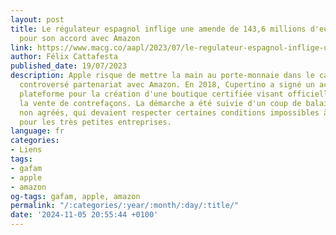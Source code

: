 ```yaml
---
layout: post
title: Le régulateur espagnol inflige une amende de 143,6 millions d'euros à Apple
  pour son accord avec Amazon
link: https://www.macg.co/aapl/2023/07/le-regulateur-espagnol-inflige-une-amende-de-1436-millions-deuros-apple-pour-son-accord-avec-amazon-138251
author: Félix Cattafesta
published_date: 19/07/2023
description: Apple risque de mettre la main au porte-monnaie dans le cadre de son
  controversé partenariat avec Amazon. En 2018, Cupertino a signé un accord avec la
  plateforme pour la création d'une boutique certifiée visant officiellement à réduire
  la vente de contrefaçons. La démarche a été suivie d'un coup de balai chez les revendeurs
  non agréés, qui devaient respecter certaines conditions impossibles à atteindre
  pour les très petites entreprises.
language: fr
categories:
- Liens
tags:
- gafam
- apple
- amazon
og-tags: gafam, apple, amazon
permalink: "/:categories/:year/:month/:day/:title/"
date: '2024-11-05 20:55:44 +0100'
---
```

